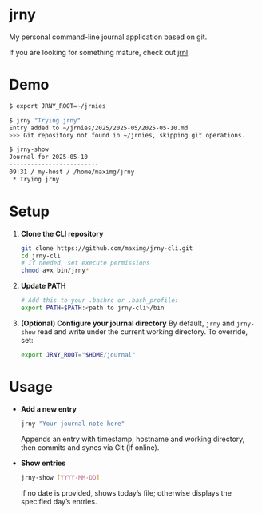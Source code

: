 # jrny

My personal command-line journal application based on git.

If you are looking for something mature, check out [jrnl](https://github.com/jrnl-org/jrnl).

# Demo

```sh
$ export JRNY_ROOT=~/jrnies

$ jrny "Trying jrny"
Entry added to ~/jrnies/2025/2025-05/2025-05-10.md
>>> Git repository not found in ~/jrnies, skipping git operations.

$ jrny-show
Journal for 2025-05-10
-------------------------
09:31 / my-host / /home/maximg/jrny
 * Trying jrny
```

# Setup

1. **Clone the CLI repository**

   ```bash
   git clone https://github.com/maximg/jrny-cli.git
   cd jrny-cli
   # If needed, set execute permissions
   chmod a+x bin/jrny*
   ```
2. **Update PATH**

   ```bash
   # Add this to your .bashrc or .bash_profile:
   export PATH=$PATH:<path to jrny-cli>/bin
   ```
3. **(Optional) Configure your journal directory**
   By default, `jrny` and `jrny-show` read and write under the current working directory. To override, set:

   ```bash
   export JRNY_ROOT="$HOME/journal"
   ```

# Usage

* **Add a new entry**

  ```bash
  jrny "Your journal note here"
  ```

  Appends an entry with timestamp, hostname and working directory, then commits and syncs via Git (if online).

* **Show entries**

  ```bash
  jrny-show [YYYY-MM-DD]
  ```

  If no date is provided, shows today’s file; otherwise displays the specified day’s entries.
